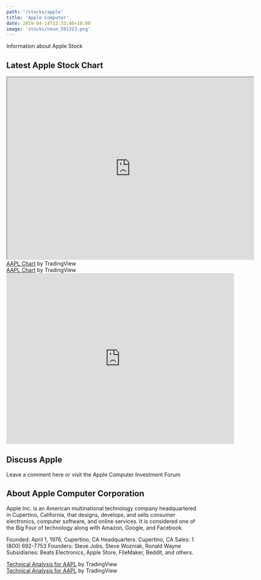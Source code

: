 ```yaml
---
path: '/stocks/apple'
title: 'Apple Computer'
date: 2019-04-14T12:33:46+10:00
image: 'stocks/noun_591323.png'
---
```


Information about Apple Stock

## Latest Apple Stock Chart

<iframe height="480" width="650" src="https://ssltvc.forexprostools.com/?pair_ID=6408&height=480&width=650&interval=300&plotStyle=area&domain_ID=1&lang_ID=1&timezone_ID=7"></iframe>

<script src="http://markets.financialcontent.com/stocks/widget:aapl_rel2?Output=JS"></script>

<!-- TradingView Widget BEGIN -->
<div class="tradingview-widget-container">
  <div id="technical-analysis"></div>
  <div class="tradingview-widget-copyright"><a href="https://www.tradingview.com/symbols/AAPL/" rel="noopener" target="_blank"><span class="blue-text">AAPL Chart</span></a> by TradingView</div>
  <script type="text/javascript" src="https://s3.tradingview.com/tv.js"></script>
  <script type="text/javascript">
  new TradingView.widget(
  {
  "container_id": "technical-analysis",
  "width": 998,
  "height": 610,
  "symbol": "AAPL",
  "interval": "D",
  "timezone": "exchange",
  "theme": "Light",
  "style": "1",
  "toolbar_bg": "#f1f3f6",
  "withdateranges": true,
  "hide_side_toolbar": false,
  "allow_symbol_change": true,
  "save_image": false,
  "studies": [
    "ROC@tv-basicstudies",
    "StochasticRSI@tv-basicstudies",
    "MASimple@tv-basicstudies"
  ],
  "show_popup_button": true,
  "popup_width": "1000",
  "popup_height": "650",
  "locale": "en"
}
  );
  </script>
</div>
<!-- TradingView Widget END -->

<!-- TradingView Widget BEGIN -->
<div class="tradingview-widget-container">
  <div id="technical-analysis"></div>
  <div class="tradingview-widget-copyright"><a href="https://www.tradingview.com/symbols/AAPL/" rel="noopener" target="_blank"><span class="blue-text">AAPL Chart</span></a> by TradingView</div>
  <script type="text/javascript" src="https://s3.tradingview.com/tv.js"></script>
  <script type="text/javascript">
  new TradingView.widget(
  {
  "container_id": "technical-analysis",
  "width": 998,
  "height": 610,
  "symbol": "AAPL",
  "interval": "D",
  "timezone": "exchange",
  "theme": "Light",
  "style": "1",
  "toolbar_bg": "#f1f3f6",
  "withdateranges": true,
  "hide_side_toolbar": false,
  "allow_symbol_change": true,
  "save_image": false,
  "studies": [
    "ROC@tv-basicstudies",
    "StochasticRSI@tv-basicstudies",
    "MASimple@tv-basicstudies"
  ],
  "show_popup_button": true,
  "popup_width": "1000",
  "popup_height": "650",
  "locale": "en"
}
  );
  </script>
</div>
<!-- TradingView Widget END -->

<!-- Start TC2000 widget -->
<iframe width="600" noresize="noresize" scrolling="no" height="450" frameborder="0" src="https://widgets.tc2000.com/WidgetServer.ashx?id=139022"></iframe>
<!-- END TC2000 Widget -->

## Discuss Apple

Leave a comment here or visit the Apple Computer Investment Forum

## About Apple Computer Corporation

Apple Inc. is an American multinational technology company headquartered in Cupertino, California, that designs, develops, and sells consumer electronics, computer software, and online services. It is considered one of the Big Four of technology along with Amazon, Google, and Facebook. 

Founded: April 1, 1976, Cupertino, CA
Headquarters: Cupertino, CA
Sales: 1 (800) 692-7753
Founders: Steve Jobs, Steve Wozniak, Ronald Wayne
Subsidiaries: Beats Electronics, Apple Store, FileMaker, Beddit, and others.

<!-- TradingView Widget BEGIN -->
<div class="tradingview-widget-container">
  <div class="tradingview-widget-container__widget"></div>
  <div class="tradingview-widget-copyright"><a href="https://www.tradingview.com/symbols/NASDAQ-AAPL/technicals/" rel="noopener" target="_blank"><span class="blue-text">Technical Analysis for AAPL</span></a> by TradingView</div>
  <script type="text/javascript" src="https://s3.tradingview.com/external-embedding/embed-widget-technical-analysis.js" async>
  {
  "showIntervalTabs": true,
  "width": 425,
  "colorTheme": "light",
  "isTransparent": false,
  "locale": "en",
  "symbol": "NASDAQ:AAPL",
  "interval": "1m",
  "height": 450
}
  </script>
</div>
<!-- TradingView Widget END -->

<!-- TradingView Widget BEGIN -->
<div class="tradingview-widget-container">
  <div class="tradingview-widget-container__widget"></div>
  <div class="tradingview-widget-copyright"><a href="https://www.tradingview.com/symbols/NASDAQ-AAPL/technicals/" rel="noopener" target="_blank"><span class="blue-text">Technical Analysis for AAPL</span></a> by TradingView</div>
  <script type="text/javascript" src="https://s3.tradingview.com/external-embedding/embed-widget-technical-analysis.js" async>
  {
  "showIntervalTabs": true,
  "width": 425,
  "colorTheme": "light",
  "isTransparent": false,
  "locale": "en",
  "symbol": "NASDAQ:AAPL",
  "interval": "1m",
  "height": 450
}
  </script>
</div>
<!-- TradingView Widget END -->

